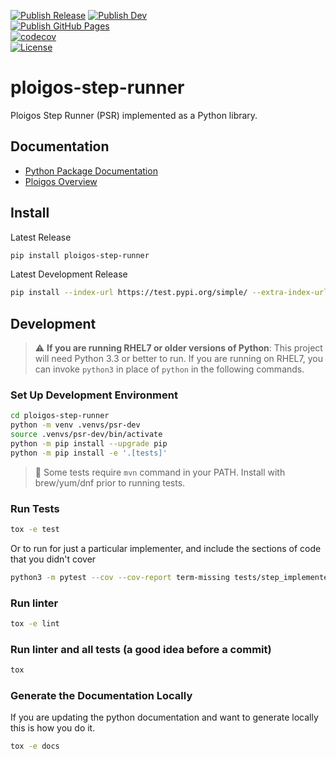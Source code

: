 [![Publish Release](https://github.com/ploigos/ploigos-step-runner/workflows/Publish%20Release/badge.svg)](https://github.com/ploigos/ploigos-step-runner/actions?query=workflow%3A%22Publish+Release%22)
[![Publish Dev](https://github.com/ploigos/ploigos-step-runner/workflows/Publish%20Dev/badge.svg?branch=main)](https://github.com/ploigos/ploigos-step-runner/actions?query=workflow%3A%22Publish+Dev%22+branch%3Amain)
<br />
[![Publish GitHub Pages](https://github.com/ploigos/ploigos-step-runner/workflows/Publish%20GitHub%20Pages/badge.svg?branch=main)](https://github.com/ploigos/ploigos-step-runner/actions?query=workflow%3A%22Publish+GitHub+Pages%22+branch%3Amain)
<br />
[![codecov](https://codecov.io/gh/ploigos/ploigos-step-runner/branch/main/graph/badge.svg)](https://codecov.io/gh/ploigos/ploigos-step-runner)
<br />
[![License](https://img.shields.io/github/license/ploigos/ploigos-step-runner?color=informational)](LICENSE)

# ploigos-step-runner
Ploigos Step Runner (PSR) implemented as a Python library.

## Documentation

- [Python Package Documentation](https://ploigos.github.io/ploigos-step-runner/)
- [Ploigos Overview](https://ploigos.github.io/ploigos-docs/)

## Install

Latest Release
```bash
pip install ploigos-step-runner
```

Latest Development Release
```bash
pip install --index-url https://test.pypi.org/simple/ --extra-index-url https://pypi.org/simple ploigos-step-runner
```

## Development

> :warning: **If you are running RHEL7 or older versions of Python**: This project will need Python 3.3 or better to run. If you are running on RHEL7, you can invoke `python3` in place of `python` in the following commands.

### Set Up Development Environment
```bash
cd ploigos-step-runner
python -m venv .venvs/psr-dev
source .venvs/psr-dev/bin/activate
python -m pip install --upgrade pip
python -m pip install -e '.[tests]'
```

> :notebook: Some tests require `mvn` command in your PATH. Install with brew/yum/dnf prior to running tests.

### Run Tests

```bash
tox -e test
```

Or to run for just a particular implementer, and include the sections of code that you didn't cover

```bash
python3 -m pytest --cov --cov-report term-missing tests/step_implementers/package/test_maven_package.py
```

### Run linter
```bash
tox -e lint
```

### Run linter and all tests (a good idea before a commit)
```bash
tox
```

### Generate the Documentation Locally
If you are updating the python documentation and want to generate locally this is how you do it.

```bash
tox -e docs
```
